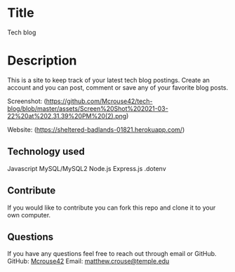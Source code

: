 # Title 
Tech blog

  # Description
  This is a site to keep track of your latest tech blog postings. Create an account and you can post, comment or save any of your favorite blog posts. 
  
  Screenshot:
  (https://github.com/Mcrouse42/tech-blog/blob/master/assets/Screen%20Shot%202021-03-22%20at%202.31.39%20PM%20(2).png)
  
  Website:
  (https://sheltered-badlands-01821.herokuapp.com/)


  
  ## Technology used 
  Javascript
  MySQL/MySQL2
  Node.js
  Express.js
  .dotenv
  
  
  ## Contribute <a name="contribute"></a>
  If you would like to contribute you can fork this repo and clone it to your own computer. 


  ## Questions <a name="questions"></a>
  If you have any questions feel free to reach out through email or GitHub.
  GitHub: [Mcrouse42](https://github.com/Mcrouse42)
  Email: [matthew.crouse@temple.edu](mailto:matthew.crouse@temple.edu)
